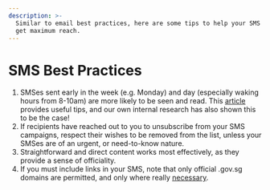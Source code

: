 ```yaml
---
description: >-
  Similar to email best practices, here are some tips to help your SMS messages
  get maximum reach.
---
```


# SMS Best Practices

1. SMSes sent early in the week (e.g. Monday) and day (especially waking hours from 8-10am) are more likely to be seen and read. This [article](https://simpletexting.com/the-best-times-to-schedule-a-text-message-campaign/) provides useful tips, and our own internal research has also shown this to be the case!
2. If recipients have reached out to you to unsubscribe from your SMS campaigns, respect their wishes to be removed from the list, unless your SMSes are of an urgent, or need-to-know nature.&#x20;
3. Straightforward and direct content works most effectively, as they provide a sense of officiality.&#x20;
4. If you must include links in your SMS, note that only official .gov.sg domains are permitted, and only where really [necessary](https://www.channelnewsasia.com/singapore/sms-hyperlinks-government-agencies-still-necessary-certain-circumstances-shanmugam-2936641).
